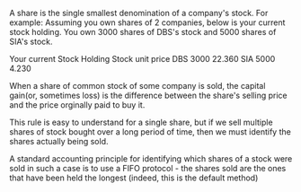 A share is the single smallest denomination of a company's stock. For example: Assuming you own shares of 2 companies, below is your current stock holding. 
You own 3000 shares of DBS's stock and 5000 shares of SIA's stock.

  Your current Stock Holding
   Stock  unit  price
   DBS    3000  22.360
   SIA    5000  4.230
   
When a share of common stock of some company is sold, the capital gain(or, sometimes loss) is the difference between the share's selling price and the price orginally 
paid to buy it.

This rule is easy to understand for a single share, but if we sell multiple shares of stock bought over a long period of time, then we must identify the shares 
actually being sold.

A standard accounting principle for identifying which shares of a stock were sold in such a case is to use a FIFO protocol - the shares sold are the ones that have been
held the longest (indeed, this is the default method)

